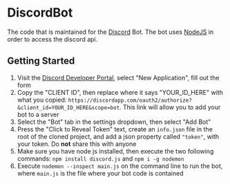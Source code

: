 # DiscordBot

The code that is maintained for the [Discord](https://discordapp.com/) Bot. The bot uses [NodeJS](https://nodejs.org/en/) in order to access the discord api.

## Getting Started

1. Visit the [Discord Developer Portal](https://discordapp.com/developers/applications/), select "New Application", fill out the form
2. Copy the "CLIENT ID", then replace where it says "YOUR_ID_HERE" with what you copied: `https://discordapp.com/oauth2/authorize?&client_id=YOUR_ID_HERE&scope=bot`. This link will allow you to add your bot to a server
3. Select the "Bot" tab in the settings dropdown, then select "Add Bot"
4. Press the "Click to Reveal Token" text, create an `info.json` file in the root of the cloned project, and add a json property called `"token"`, with your token. Do **not** share this with anyone
5. Make sure you have node js installed, then execute the two following commands: `npm install discord.js` and `npm i -g nodemon`
6. Execute `nodemon --inspect main.js` on the command line to run the bot, where `main.js` is the file where your bot code is contained
